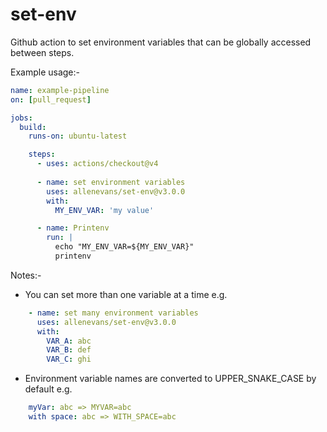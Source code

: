 # set-env
Github action to set environment variables that can be globally accessed between steps.

Example usage:-

```yaml
name: example-pipeline
on: [pull_request]

jobs:
  build:
    runs-on: ubuntu-latest

    steps:
      - uses: actions/checkout@v4
      
      - name: set environment variables
        uses: allenevans/set-env@v3.0.0
        with:
          MY_ENV_VAR: 'my value'

      - name: Printenv
        run: |
          echo "MY_ENV_VAR=${MY_ENV_VAR}"
          printenv
```

Notes:-
* You can set more than one variable at a time e.g.
```yaml
    - name: set many environment variables
      uses: allenevans/set-env@v3.0.0
      with:
        VAR_A: abc
        VAR_B: def
        VAR_C: ghi
```
* Environment variable names are converted to UPPER_SNAKE_CASE by default e.g.
```yaml
    myVar: abc => MYVAR=abc
    with space: abc => WITH_SPACE=abc
```
